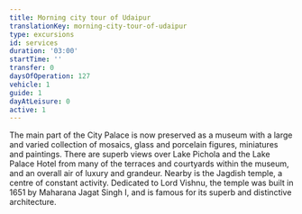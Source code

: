 ```yaml
---
title: Morning city tour of Udaipur
translationKey: morning-city-tour-of-udaipur
type: excursions
id: services
duration: '03:00'
startTime: ''
transfer: 0
daysOfOperation: 127
vehicle: 1
guide: 1
dayAtLeisure: 0
active: 1
---
```

The main part of the City Palace is now preserved as a museum with a large and varied collection of mosaics, glass and porcelain figures, miniatures and paintings. There are superb views over Lake Pichola and the Lake Palace Hotel from many of the terraces and courtyards within the museum, and an overall air of luxury and grandeur.     Nearby is the Jagdish temple, a centre of constant activity. Dedicated to Lord Vishnu, the temple was built in 1651 by Maharana Jagat Singh I, and is famous for its superb and distinctive architecture.
